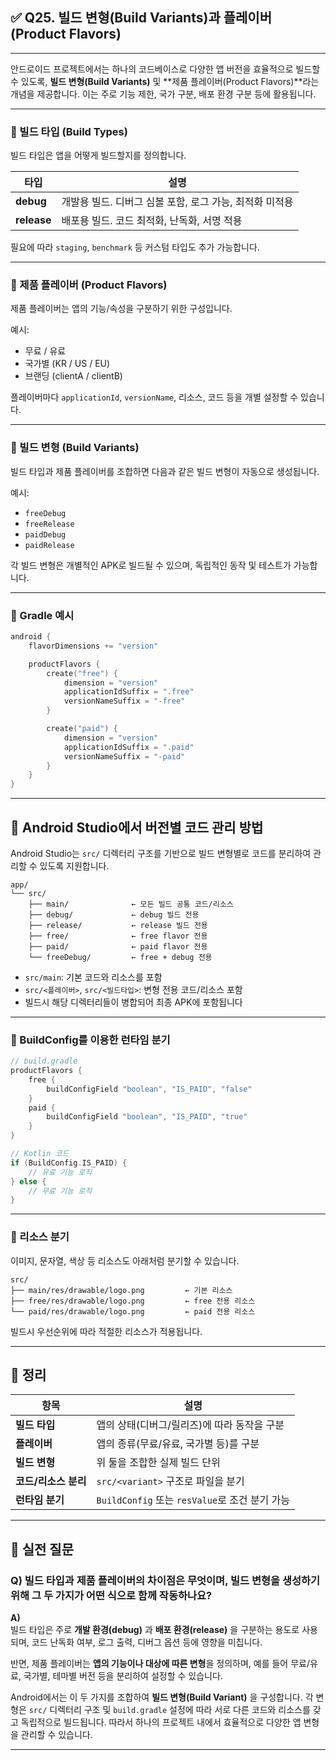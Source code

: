 ## ✅ Q25. 빌드 변형(Build Variants)과 플레이버(Product Flavors)

---

안드로이드 프로젝트에서는 하나의 코드베이스로 다양한 앱 버전을 효율적으로 빌드할 수 있도록, **빌드 변형(Build Variants)** 및 **제품 플레이버(Product Flavors)**라는 개념을 제공합니다. 이는 주로 기능 제한, 국가 구분, 배포 환경 구분 등에 활용됩니다.

---

### 🔹 빌드 타입 (Build Types)

빌드 타입은 앱을 어떻게 빌드할지를 정의합니다.

| 타입 | 설명 |
|------|------|
| **debug** | 개발용 빌드. 디버그 심볼 포함, 로그 가능, 최적화 미적용 |
| **release** | 배포용 빌드. 코드 최적화, 난독화, 서명 적용 |

필요에 따라 `staging`, `benchmark` 등 커스텀 타입도 추가 가능합니다.

---

### 🔹 제품 플레이버 (Product Flavors)

제품 플레이버는 앱의 기능/속성을 구분하기 위한 구성입니다.

예시:

- 무료 / 유료
- 국가별 (KR / US / EU)
- 브랜딩 (clientA / clientB)

플레이버마다 `applicationId`, `versionName`, 리소스, 코드 등을 개별 설정할 수 있습니다.

---

### 🔹 빌드 변형 (Build Variants)

빌드 타입과 제품 플레이버를 조합하면 다음과 같은 빌드 변형이 자동으로 생성됩니다.

예시:

- `freeDebug`
- `freeRelease`
- `paidDebug`
- `paidRelease`

각 빌드 변형은 개별적인 APK로 빌드될 수 있으며, 독립적인 동작 및 테스트가 가능합니다.

---

### 🧪 Gradle 예시

```kotlin
android {
    flavorDimensions += "version"

    productFlavors {
        create("free") {
            dimension = "version"
            applicationIdSuffix = ".free"
            versionNameSuffix = "-free"
        }

        create("paid") {
            dimension = "version"
            applicationIdSuffix = ".paid"
            versionNameSuffix = "-paid"
        }
    }
}
```

---

## 📁 Android Studio에서 버전별 코드 관리 방법

Android Studio는 `src/` 디렉터리 구조를 기반으로 빌드 변형별로 코드를 분리하여 관리할 수 있도록 지원합니다.

```
app/
└── src/
    ├── main/              ← 모든 빌드 공통 코드/리소스
    ├── debug/             ← debug 빌드 전용
    ├── release/           ← release 빌드 전용
    ├── free/              ← free flavor 전용
    ├── paid/              ← paid flavor 전용
    └── freeDebug/         ← free + debug 전용
```

- `src/main`: 기본 코드와 리소스를 포함
- `src/<플레이버>`, `src/<빌드타입>`: 변형 전용 코드/리소스 포함
- 빌드시 해당 디렉터리들이 병합되어 최종 APK에 포함됩니다

---

### 🔧 BuildConfig를 이용한 런타임 분기

```kotlin
// build.gradle
productFlavors {
    free {
        buildConfigField "boolean", "IS_PAID", "false"
    }
    paid {
        buildConfigField "boolean", "IS_PAID", "true"
    }
}

// Kotlin 코드
if (BuildConfig.IS_PAID) {
    // 유료 기능 로직
} else {
    // 무료 기능 로직
}
```

---

### 🎨 리소스 분기

이미지, 문자열, 색상 등 리소스도 아래처럼 분기할 수 있습니다.

```
src/
├── main/res/drawable/logo.png         ← 기본 리소스
├── free/res/drawable/logo.png         ← free 전용 리소스
└── paid/res/drawable/logo.png         ← paid 전용 리소스
```

빌드시 우선순위에 따라 적절한 리소스가 적용됩니다.

---

## 📌 정리

| 항목 | 설명 |
|------|------|
| **빌드 타입** | 앱의 상태(디버그/릴리즈)에 따라 동작을 구분 |
| **플레이버** | 앱의 종류(무료/유료, 국가별 등)를 구분 |
| **빌드 변형** | 위 둘을 조합한 실제 빌드 단위 |
| **코드/리소스 분리** | `src/<variant>` 구조로 파일을 분기 |
| **런타임 분기** | `BuildConfig` 또는 `resValue`로 조건 분기 가능 |

---

## 💬 실전 질문

### Q) 빌드 타입과 제품 플레이버의 차이점은 무엇이며, 빌드 변형을 생성하기 위해 그 두 가지가 어떤 식으로 함께 작동하나요?

**A)**  
빌드 타입은 주로 **개발 환경(debug)** 과 **배포 환경(release)** 을 구분하는 용도로 사용되며, 코드 난독화 여부, 로그 출력, 디버그 옵션 등에 영향을 미칩니다.

반면, 제품 플레이버는 **앱의 기능이나 대상에 따른 변형**을 정의하며, 예를 들어 무료/유료, 국가별, 테마별 버전 등을 분리하여 설정할 수 있습니다.

Android에서는 이 두 가지를 조합하여 **빌드 변형(Build Variant)** 을 구성합니다. 각 변형은 `src/` 디렉터리 구조 및 `build.gradle` 설정에 따라 서로 다른 코드와 리소스를 갖고 독립적으로 빌드됩니다. 따라서 하나의 프로젝트 내에서 효율적으로 다양한 앱 변형을 관리할 수 있습니다.

---
